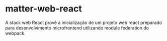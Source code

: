 # matter-web-react

A stack web React provê a inicialização de um projeto web react preparado para desenvolvimento microfrontend utilizando module federation do webpack.
